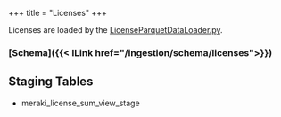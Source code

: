 +++
title = "Licenses"
+++

Licenses are loaded by the [LicenseParquetDataLoader.py](https://www-github3.cisco.com/cxe/cp-asset-data-pipeline/blob/master/glue/cp-asset-data-import-job/csco/dp/job/LicenseParquetDataLoader.py).

### [Schema]({{< ILink href="/ingestion/schema/licenses">}})

## Staging Tables
- meraki_license_sum_view_stage
